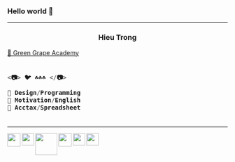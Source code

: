 ### Hello world 👋

---

<h3 align="center">Hieu Trong</h3>

<a href="https://sites.google.com/view/hieuacct202" target="_blank">💚 Green Grape Academy </a>


<h3 align="left">

```js
  
<📷> 🐦 ☘️☘️☘️ </📷>
  
💜 Design/Programming
💙 Motivation/English
💚 Acctax/Spreadsheet
  
```
  
</h3>

---

<a href="https://sites.google.com/view/hieupgmr202" target="_blank">
<img src="https://lh3.googleusercontent.com/fife/APg5EOZIZASjVdsfwKbCSdC4b9seeuV31hYywYTqAMpSK0RTBO66fo5jdp_RmTQ42lMEnaTgZOJCfSmaWGu1WBVXmaNJeLQsp1_hqHLXI0eGOi-vFt-j_JsmVAfM3D6T1bvr8K6QoRqJB1AQz8NylxG8NXYUME7BDWMYPB32fFs1tUbk6k8dD5Pt_RqfzNXdCaew731PUhbxfHQ-iTXLQK5gl_YjA8du3oubYY09E23kwN9M2maxJfbxhr6rpcxIDRMt-EmdDN5CJpslUSUA_6aaVGqEsK0U5O1jnP6wCKRsA7NW8iDR_FT0495vwn0V6PUny__puPrNG6pPwHBhk8xjET8qLdvX2MkDEEFC027SBejthV81r8wWyTpqCxNp3dFMaOA3rsP9iklXrcs49ZdHDeqAfyVGAxmbJRosalveRUznbZzd2PPcYjYeiBdNk13_9sVuMEVNtBhVm1JkBF_BIHFrdE44bkbEfmYPtJ6AEdluHlkUvUzZ72rcQHW9WX4_c2MApG22TBEwcL8xIRvOu3ipQ0tsOb87qZs9VktY9L-NPqrdkhjPSUCmJ0iq2xtv4N8CgUpG9UZQSyXE8cXo5JtVvtavpQpepzTt18UlizKMmig06S87FQ859TiBGY64IM11n8UBP9qXocVo0UypVRk6OOZtz4TMV7eJ3_YH3zU5fo3d5VzcIQT4iWesvQn4UNpwU6prEkoX1AR6a7ptYlga1qCtCtIuFW3_Z1M0oRIqn_QPjvNJ9ldT9kAUts9CLptYc1Jxx7z5l_P2i_wKCcH00QMRq981rVvcNFjFMJMCE3dHQ4efTgO-YY6m3chRiDyZa9dgn4NZmTY4STQbM645VlxUJPXeW4MlDz1_Ip8rQjK7XJ2Mzj0hbW2ypiWNUJV9e9FaRI-WbfTTavidZ8A6Qx8WqHzsghjJfCXt9p72tQ-q2SRBy1_DdAGSz7X055-C9M67_TMulp8BgSxYnH0fV_cg-HvhaCrHfm7bWQz_kgYBKyh5_fgZIWiEifGYbssrgdIXu56m5AX0silz2xuQKB-k36BSTv4H2OuRnJuGFUxQeSW5srnnwIhWiVxHpAhCTxPyqGjV0mvh89j4WauwcjXXq-UUdHrBCmHqoKPIaK4CVck3A1IWwUqXvd_1IwebbJjVjW5qNqryivvbf8dQCFaU4sbRYHnjV5oMHdYGzinRxaiGkM-Na1qUN1En-jeQhFhJCJJC988piuMJbxHb_A4rqC9b7SYLnAGG4IKOzszPs7Jx6Cq2r6qJto1TBXUOAhpr4DKWbb8pBaTeBVDbCbl8xb8_UYgHX0aYHEuLv_06dnnzXpCSUUrSru9pcyhQDXHeuvGKmkufVmFYFCf7heNOT27tSDHnB9ULuWexB94L9Zr_44aRRlJyBM9NpZyuaKXDoN7E9mBbq9jRTqIm5zo_DjkTWa77g5sH9wxVd8lJbLvVB2lulEqpfZP22gbEYixt8RoYg4u2hLoNnAJhKDk_Z6CA1XB3nN8txYCtfnZSVTDwdKufc9fkHFHv0ugMCJ9q0VxyJgFIEO6a_DGA4y0Epal_=w904-h904-s-no?authuser=0" align="left" width="30px">
</a>


<a href="https://www.instagram.com/hieupgmr202/" target="_blank">
<img src="https://lh3.googleusercontent.com/fife/APg5EOZlE0DtdfjByWQYrR-C0t0RWzg9BFoba2ikxzXPt74xSOBVQO2Jj8HoAOrcrj_D8fxkYZF1mVvUfi_UlZlaUZuwG4AxZ7K0_zs5gaplB1EeMnG2Q3U-ISKO6mc72B62sTNs3T8zRnTobOhgFmWg6sh8SMNfb9u2dhH7VVtQZnZMpmAFEcy8QVFx7RdsP7FnNrs72ZUf-6DdCQdYi0C25Dl_wmlVKMGTmduyS7Hkuj4_2nsg7YYV9SomVItn2fUrFr0iJ1-9PavVgG208M05joOUAg3uf6Cf4R1aiwYG-cBCBdqBFJza_us00Ai5udu82qohrZz5m9e7xUgZJKyJUlLikfQlBfdIJicqWaKXFG-DtUmVN_PZuotGy6SvOmz_IFUwVYL9s6VTthZ80ZKmTd_JAN5RgcgAgQaffrERh5n5IM4GBp8b5nxBPAUcbNWmPEXmuFObL20KxQAH-L-9bqkqyYb0ElBatxcCsulpPZCqM6PS2ONUmENKkP5ISXfYXx88LiqdGg-A6vB_pu9BWmADZPRRuIN_w6NGptzjzYyNbJi00THcdxgXWI_SzW3Ei4QRs92yvzxcMmJMbQAgJHdxqs7S3RV1U2FCQkLWUSG5ga7THa9mdx0yPotlxhqkBGYE5hChGKYMAELanpWQw0xCZ2Tk0lhGbkRg5uK0vfPWT0-z2LrqWUPcK8O7jJlGoa_dNoaKXWcyZdry5ZmjETddAjR49XjPrUuvIlRyfq4thbsp48a7DP3WqFoFZKxwfPbBub7NxHEznxmpDhrX2d2lk4su6TVEjQ2_R5Z-y_EVYpsk50J3Ie4LpDK4saRCeoheRQwzB_ZMiQ7WxShRtrVwMnQh3rUgZiQICS95ye6MWRQwsO972Rx7SdJgh9Tybg3X4FkTGeYAtFlMq37RobmKmUghaBl-LnlWn5MexXuPwCsmRFV9yvXvBrTWwslX1QQ_jcnTDxPTD9v4w57ERuQ_-jbfjiEtkvEORUS7vkGB9yBx_PXxE8eEkfVwd9DN1lQZqYLNS6EcKLmSQvGNyMFqTzMYGWxH2R0Mich9ftd1UuVzzjJQYW82Hi8yjSCH7e_MMt1XKKZJROtFO69B1lgNcTV0udt-7Vy22yNbOapADWmI5R53u_VrLtjHFlR1dCL23sCCm95ntSpiCHj1IiMMG6jZuZ5G8OCw-NCdNoeA-XP0MbzgG9VnJZ2bJjIJ4h-5fWoKnGLTy1uRq0YN6rRJbIM7xYLY4P6GqZgMD7yBCnge8Jl6Pk7SxVkwXtEvgOOakWj5lQlH5YVhUwdCLAjwX2UNFRMwxEAe_1aNDNWmRZ0q3PjYJxLT9g4ZH60GB_bdZcw6W_hGUwzk0cCVcCk-1q_ThhMCigUu-jvqkpPtt373u8aWsXu3ErDj3bO6M8n_XFZWyVPhrEe7Rz8pmwO95hJfO4emY1OUgZv9hC0SRlhpk0juLxvgbWo8e7eeVwTGiqev5KFP_9MXQKIN7x6q0dQBGGmsXW-yNu40SXZvEyZNuSiXPaKXoN8wksGJxHtVKLRdW2xbXkte4h3AWAxjrkNIIgxE=w512-h512-s-no?authuser=0" align="left" width="28px">
</a>

<a href="https://truthsocial.com/@hieupgmr202" target="_blank">
<img src="https://lh3.googleusercontent.com/fife/APg5EOY_wAFmhvOZ-GhoVPhO3s54d-q8YuL7nUQnkCBH2GQcrTtj-rKqbAWUyNWTG1QeCb8_5JgUK9KBaMooox8PsydtR3E-lpbip-cYDa0EjG5c9vNF_GietPDK4h2g_MIS2UDhPafH16rIaOralTXvkj5dIlaOBkueIxTdWjpyr-UPmOapnJKrZPiDopzRR6IQGs5yJXdDYH_Heq5mDeGQtUhKMK3evdPU9wagpieUZ_fZQbBzOEBH-H87XvmXLfyt7rkldiLHs-4A4y1MHni9uwwNJAtzxMfu7HA5dsbWryJhZovuOksJCaRbUkZVjiHvTUwHBufcKFtiH5h_oPf297UtixD46yVaDe-06QV7cpt-Hiq0OnJxMdBtt7MXgeI1lVcJvHclg6q3Phu_5Xgfww-ymj_HAPKSJJrEYOUBibCjPtymbmaVKcnz_mthrtj8DAnI7zqwF2qf2CXN5KYh8inyaUFKdO-Qaz0EhiqiQSuGnmzHZfHF_Tmuz4eRl1U4jWXOpRvwRXxNAxjCCpQDiSAWNJquPxFcBrC1a3qgxlfORImkhHDo99RJ90wYsb8TWmHWHY1ne3mFfHxOO_fMFD6JIobWxGXY3uOSl2u8TJAy_26km948Wwh4rIGvUONo4Br0s2c1bZ9dWpqDwjKYFlAxms12eOpmF9ay5fvWPfTMRmeMwnuSVuTrXgvgqDL5ZX9WAic512IHg_2-Wygofw1z1VVgWMd65oQGwVcE11qBMO8ZTi2ulAI-340B6ZQpW6VZKX2c2UkoxKusiJI6onlepNVEzUtUYlSwuKV1qBxqw2t-RVv6SqY83LnZ88R33rO-r8Hc7GdzlwwP9_pmDi24FNey9XFSfj3TI7U4fqTUgLWZfVzy1UgTf0cJZxXP53hRQvJQ8qp4gV1j6uoSCWfSaQdbzprrhA8cGTle5ZuJiNt0EHbp2bWYELhytBOLVOThtQProWQ1jqZKW-ChyFfCfkWJexmlCcoTGM4Ly0cahHkfH8wgCRb472lLts-K0HTTQyS51LCkjffUUd6l_fl74gJYbqnOSOpxFsOu-iaKWAwFZtFDuFM943zlo-h-is7zSYUBL6Tx7SCXZyAwg1zEUD_pHja3UAwDsLoZ1fStJs4ocDh0lrz_SjEmUDGJ8NfD7bUyj30fEfXQFcZf0UJgYKL3ACvv_xdHjGPffGzhM60R6Bm7pt5wP71eVC596nE22Yg0Tt3r3QrZOctbonxBAyuxFHyiIqV1FyDG6kLg_fuTTN2U4sJdq6onYtRvC7SdKq-Xy4N7xWafrBKE2l0LFubhTzgutQhQGumlBqM4TUJoWNJCoyrzyvKy_phRn9Zn2HK-and4vnUJ-XkC65-Y8mIxWXhcWtjcVtRUT1usKSDfWEoNilU0dqaQlqJPJUBI3UTy5fgN68fC3oJMt-g2_MAwG1fez2g0WqPF1tn9srWYW4TvD3cHtwBj9osgMSPmCj1VN55cK6W-u905KdqSXfFgjHaViwHwBd12FKQMvaUNiDMsnYguvWXwV2lYaWt86Dk6eZC7SD92_F1wdmAjvJ7ZpJjh=w1200-h675-s-no?authuser=0" align="left" width="50px">
</a>


<a href="https://twitter.com/hieupgmr202" target="_blank">
<img src="https://lh3.googleusercontent.com/fife/APg5EObApnpwYbjcK1BR4klbFN4UOVrxJHomU6rZuuxCLOfhTGIDjttLWcTGcdFG8D68HKREGQbWDBLSTCpDPTBlJ1e9sB_n1y50uH1M2sHZkynKiNTD624VdqMNYhZht6NptDcJlp9D6uOiTa0RgnIC3LGwATFS4PVIkxERlLLR08jvL8TPMLk0mj8HTAbRbrePFGcV6GVcftRtdgiCo9wRgy5j5xVfImic2FS8FCL8PyrL81io4IUwnYSun4GwKnZLaVQD9fkU5lpdxukLJFqOUsZRz5WFquHxPmE-YjKysurn3glMJykH4Jkn25I6wGJRDklv1VOlPMiQNNL-MBtnmregv9PMFkKZHd3kzJ-7207rq3wiB_Zlg8msFnFewDdUAbQS59g3UtjFUie1SgiPhiETw5tXF1WLor4XqbuV3ftBl4vGTcw09kPp98qgbHOneA7k8yfnI9jbSZIhg68yEs5SuwxOrZAp-y96LCTvnmw_96qMYA1nMuK6wCNvtixXI9WXHcxYbfUbPWfBoc94ktIyjlN5PJPGjGIe90hrumvMWYvBVe2LpVcLDBkKqXNlfWIMu4zTmh32WkjhfZi1xG4YNXCl44isLgTC2qQRAYV0mbGSdS10n_3uobhb0z-tUtA49X5AVbsi_V407qTEPECkRgcPwhHJfaDDFYt9pxStg8cZ27MmIcGcy8fapm-A2Xe09BK_RAfTqe5JbyqvOD8IRWrinWWrZCu3Oez1aczLUodq8FExavHA1It3hF-bwWZ0EyQobrVpPi8BLY0sHS0s95HYEjRioqoI5sdREoFfy21VHg2oSF3QJTtvFav6J1hw7mvgVobBGuWq-qp-Ny_djcHuqA7Gm13hQ6G_gjQRLD-2o7NdsiPk-Camy0uCwqKLKL_uCshBUt8U8hPtFIngkUoQSOnZwIBRvrbd0seA-Y9jdKAS2a7JNDZ2Y0oVv9Rbv5o6EjSWSpExjosov3B_qNs3HNXuDK84cnRsOfjCrhvlaxizAWNe2OG_QYfbm1s9hfsdMLyBlaL6AZ-ecrGg4sojYSSP3SlfxBk0ZLYD2RYl-o8zRvc3F6p8d4g4GVvdfFYv4W1Yw1sBT-BnONTTn2aORj8fl1Z31eQvTuf6GtkqhYHB4Kx3YUBWcmsX5hXHZ2I7_Jz7He19cfzfGh9q7igfq3il-Vd9z6qV_IZ4NPbvF6bNGz61NidxiVRs9d5NVMNIeOJ4Pt-yibKDs0aKmMvEKe_Yilmyasmn7yZX_bOGgEEsGuNoRfuyuY2l99roENpYm6TM13GWgfnPpBjfXFauQYyE4LfFboVNLV0w5F3jKqbVT0DFmoSrt6zx9bvze4nkQycNuI0TQzgzg0RxqCG3UUhbvS3cVpzH9aBbxbJq3eUTMqb106XXwr5KTJbY9yUAxYH1SAmzAVMkvz0ehPUi5OyvVtvLWbmbNLdDvsNoMtoJ53Uv6zDTotIVJEH5pHJxQLvCBCuy1B_ChJWwlE1yNuBVpiaFyWjmOfVl87UIRG56gDgqfB7HaY-ICO4lK0Y0Ri-_sXmalV6gurFCyhdAL_Tp=w1024-h842-s-no?authuser=0" align="left" width="30px">
</a>


<a href="https://www.linkedin.com/in/hieupgmr202/" target="_blank">
<img src="https://lh3.googleusercontent.com/fife/APg5EOY7Puwdji8Ib0SoOo0MNfsA7BR1nqoejV-K_wNPRzXkfYINDzpL7ZOR7yxmAUhVazrEXo4ex7_VA_0HlkRGMLTW50LSnYtDp-VtAFdW4ApRIe1aruIj08LKy_QFs7ndbRqIAhwHJ6ZjUEIVbPDMkheMlGg9uvGaVlGXQSgbWIBT6VHnOwidvJ-nt83iEL2AFL27WLz-nlPBjb5ERHI1JfsKj5byp-qN8cUH-4QVY_CRmepTeOk3K4v3wjJ05I3yGEGMZy231iDLWBpaSGvzwNahNo6nwPYddakwbv5itMck7Wsvtyep5t-GRuvSftOQCGkTZmCe3pxfBFerPt7EfqE6e5zxlb9fKvIn2Nm1al4rrYDWQZwxlM8pJHlRjf0ya0hvFJmja0Qdc7LTV4oMr9_wcL1gFzlvOsG2m08M80Nk2XxRPRBnFPOpkQKGDbZw-blEPHm0Z8KQBEd1CXPGxy-YWb_r5niSz-SH72aML0UqJjbFesAnlpjp2QrtAff-d94-HUWJ75-0-4yCziCSF9lgTq15lEPSckQNl3LJi4UhV76cTE8nZW_DKaJTl3hizv1bHT2Yzm794-TQrb_JtUadsZcnKC95JCjf7nW07w-3kQ7dWTkOW0f5mYcZXfvGb25_PDGCABGKkSGeB-5-UT8GmxrvHzOrp6jshNkZt4dmpYaMmT-cbqC8xAr5nKLHuGgfe1Um9wI45g4iWPcRPqGe4n6y-BhFFxiWyPeojCALlbcN87o9KVE9LY8m46l2vnJ-IH0_bZSXuxK48jpgOvCR0KE-lsfwtezo2ehEIRrLjOeqGZhz3BELWzg8EN9PxqTYPxg5GaCtBdV7pMJ-GArEKHQurwPPmTn7E977Z4pGzS9qpzBjZ6ePUp27Phqb8bSazpAb_9ZYdsZRI7E9ZgiWleGoBNeLPLbqd9gCidg-G6XAKoTcxkmqfsSDt1OTZ3BO8kHNHFGflppHz_PEZLhGeMnp-IsA8rbnNqPBaJU2nxpN8Ss8gW_LqHzQ1yiKPmWEVH9hHZ6m9Oqr5ShiB4Z78WG1iQD_u2aHus94fpn5eyk_2pVK2OZS1EzJZlZwq_rjozQp42AD5yzU-B1emPjZLS9YX6ete_X153z7WoRGxGKFNzi1e-MOHqajVaF1IonRw-X7nyy4_XDyYGKJjt94bYV1VDCcM3FRIk-H4_a7Qllyi4bo-f1IgkAVc-SZvNqkR2D_32Fj5svAg1v47z52JKDeM-sKB03UryhireWYpS_4H165SjBVgmQ7brE7fAO7h9pae6_GRFAXQ_FAS_memphdCSM698ddtVoFMYBpbObaTD0L043PX0zgB1fN1cXRuPpYvYwQPB4-4Bdn4WDkhEqM0Cdl1bhqgcqyVMIK6uUPaeIXEQm34nSlQJoZGhmLAj1nW62F5dc-G29u3wz3tqzbtlkwDxyxEMzJ1dGSAXeYp6x1a0SUkSZrt0s_sCUXOKmM3eCk2WaGF4SeZg5-O1ta44uQAeDLblo95JWIhzPIeRk5rtj8E4uF3CJHKVm3CubbSfLvCVvqzdI1OFns8kUQVPsQ=w512-h512-s-no?authuser=0" align="left" width="28px">
</a>


<a href="https://www.facebook.com/groups/blackgrapeacademy" target="_blank">
<img src="https://lh3.googleusercontent.com/fife/APg5EOYESt6vTpnIH8B_qwLEEEPG2XJRSa4iNha1T_Gol_ET_zkGBRc0SGvra_0X-ETW7Rsv-bs8ZzRPqtxE8KWV21HegVvOOgVAD70EU2WaCaBnLI-2rsYRNmiV0-_Z6FaxvzJSCCIAqCCFreQEf5pioKdYDIql6BQhPN_1cT_lIej4TIWhyUdY9gvGbP1dKs0NgNy04DJsF_F_FaWK2mCHDrxxDJq3y_GxYK--odmdN3ODQVXqaVnTO4jQ1p5Pm95wwUSPWDdUUq7RFXOaSVXY8o49kTYjo3b5sLlFYoLK7dy97Ss0URN1-IdoYDVKSsoONeSmqiJY5sWKAD0Ndn0shUsA-7CT8lVd7TSTWtzgt7HC2irG24NUIF381TXdNGgjvSVlsx8Bpp5ERb_JyxcsRTjzSMzqZ806DxPCNk7CYuuOVSYgJAVjeIiFbLPK3r7J5rJg-UbNugRo7Co8VzuhsVPbiiEC9me-1D8IbJOS7HF0PMvHWjYi8LYG4eVhcE_nJbpPjd7diU9W8Vf_e0nCQs1k1tDrYN6PlbTNq-TLj3ViyA7F_IhL8VVuJfefgcV0x-tHysng8OUqEDcu9sr2o6Ithe7TcBy7EnTSbC4eKYRHLVEz2MXIVjeCY2CUGAJd4LLaX7wo5ggH7CKZ1cCOjcZkC-kCLAAKiTcMAkLDh1fna9DoydYHVSGtgCm7Q64-FiHiCY9UZdc4F4_jEEZPWcvNPb-YrvSMul3ZLkD74Ep-qKNS7m2tL1HoaQiJLZpPR3vQfbCTi6CjYp8mXra0K7ZUCDGs3pmnKZMglSV0Lq4CuHaWirsrg7bM15iO-Spj99UaFiJI2LAjwr9Qs3yAM5MEHX2QkvekiP1KNhhHI0cydpYiUmW1ObzlKzrqix0gXoQ_DmxnyMl_zNz5Z40WmPJnDUb_DqiHjNxAiKYgD_kq_vEmOmOqbjHA_1qXQPeAPDRZ4YvhHp-WFHLkqp_6-cT91xnsU7u13WmLr96IMkezYEPzPJ_8e3OAXr8sE7dOrkKMjXEXmPbT2eDhkv5GzYuAB0sqztyaV3KER5ugbh7OMYkPYopGxRK3O14Hbesmn47vjElhzSvemdXyUyxAs10YbZWkeIczQWaMmsi9FjSB09mAu_32nieOhvJX2pw5G8jQjuURsaMzumZxeKiWm6KjyvQpPIotiSI9yjPejfkntM973uWStkV18f5iPECO8v3l_-k26g3Dk5f7wGIglI9TVXovkWEYIebwFbD5MGj_irirppmuw4_diQJ150p67nXQXh6q-nvmqd1rYkeqb6yGr-0jkfz0HJbhiYk0LG3P7wy9WC_3a495l-npl4lHuS_7_tNElMf_HMpK7NUNOUWl8a7N1q3Jqpb_3-ssAZW1qmA2do92vmJih1fyRTwjMcANH9RtLogR6NUitvOxWmGhebzZuOe9LqrBSInzAvkRtv4UK3QDfZG2s30Xn6IOfd_9J4ivXgUu_uDGsVqpcbxQ-oY1fX-9Tr6E7rzrqNnKIxu0jws0hAWq8J6RO40sRszhIxqawHfhIMYlDnna-VkgCarRXaw1=w904-h904-s-no?authuser=0" align="left" width="28px">
</a>
